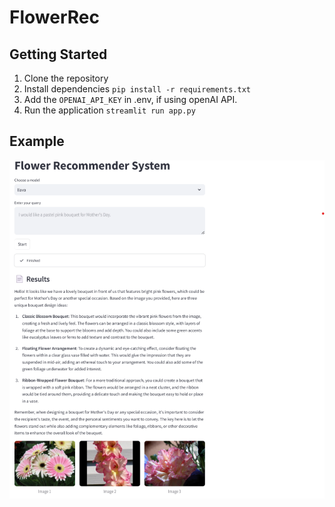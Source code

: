 # FlowerRec

## Getting Started
1. Clone the repository  
2. Install dependencies `pip install -r requirements.txt`  
3. Add the `OPENAI_API_KEY` in .env, if using openAI API.  
4. Run the application `streamlit run app.py`  

## Example
![example](results/example.png)

